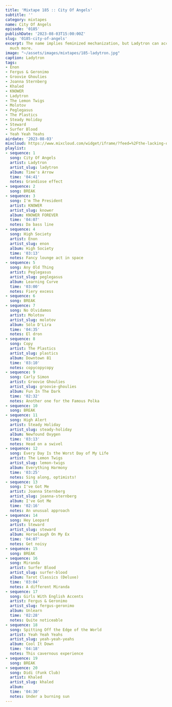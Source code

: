 ```yaml
---
title: 'Mixtape 185 :: City Of Angels'
subtitle: ''
category: mixtapes
name: City Of Angels
episode: '0185'
publishDate: '2023-08-03T15:00:00Z'
slug: '0185-city-of-angels'
excerpt: The name implies feminized mechanization, but Ladytron can accomplish so
  much more.
image: "~/assets/images/mixtapes/185-ladytron.jpg"
caption: Ladytron
tags:
- Enon
- Fergus & Geronimo
- Groovie Ghoulies
- Joanna Sternberg
- Khaled
- KNOWER
- Ladytron
- The Lemon Twigs
- Molotov
- Peglegasus
- The Plastics
- Steady Holiday
- Steward
- Surfer Blood
- Yeah Yeah Yeahs
airdate: '2023-08-03'
mixcloud: https://www.mixcloud.com/widget/iframe/?feed=%2Fthe-lacking-org%2F9zjdvu-185-city-of-angels%2F&hide_artwork=1&hide_cover=1
playlist:
- sequence: 1
  song: City Of Angels
  artist: Ladytron
  artist_slug: ladytron
  album: Time's Arrow
  time: '04:41'
  notes: Grandiose effect
- sequence: 2
  song: BREAK
- sequence: 3
  song: I'm The President
  artist: KNOWER
  artist_slug: knower
  album: KNOWER FOREVER
  time: '04:07'
  notes: Da bass line
- sequence: 4
  song: High Society
  artist: Enon
  artist_slug: enon
  album: High Society
  time: '03:13'
  notes: Fancy lounge act in space
- sequence: 5
  song: Any Old Thing
  artist: Peglegasus
  artist_slug: peglegasus
  album: Learning Curve
  time: '03:00'
  notes: Fiery excess
- sequence: 6
  song: BREAK
- sequence: 7
  song: No Olvidamos
  artist: Molotov
  artist_slug: molotov
  album: Sólo D'Lira
  time: '04:35'
  notes: El dron
- sequence: 8
  song: Copy
  artist: The Plastics
  artist_slug: plastics
  album: Downtown 81
  time: '03:10'
  notes: copycopycopy
- sequence: 9
  song: Carly Simon
  artist: Groovie Ghoulies
  artist_slug: groovie-ghoulies
  album: Fun In The Dark
  time: '02:32'
  notes: Another one for the Famous Polka
- sequence: 10
  song: BREAK
- sequence: 11
  song: High Alert
  artist: Steady Holiday
  artist_slug: steady-holiday
  album: Newfound Oxygen
  time: '03:13'
  notes: Head on a swivel
- sequence: 12
  song: Every Day Is the Worst Day of My Life
  artist: The Lemon Twigs
  artist_slug: lemon-twigs
  album: Everything Harmony
  time: '03:25'
  notes: Sing along, optimists!
- sequence: 13
  song: I've Got Me
  artist: Joanna Sternberg
  artist_slug: joanna-sternberg
  album: I've Got Me
  time: '02:16'
  notes: An unusual approach
- sequence: 14
  song: Hey Leopard
  artist: Steward
  artist_slug: steward
  album: Horselaugh On My Ex
  time: '04:07'
  notes: Get noisy
- sequence: 15
  song: BREAK
- sequence: 16
  song: Miranda
  artist: Surfer Blood
  artist_slug: surfer-blood
  album: Tarot Classics (Deluxe)
  time: '03:04'
  notes: A different Miranda
- sequence: 17
  song: Girls With English Accents
  artist: Fergus & Geronimo
  artist_slug: fergus-geronimo
  album: Unlearn
  time: '02:28'
  notes: Quite noticeable
- sequence: 18
  song: Spitting Off the Edge of the World
  artist: Yeah Yeah Yeahs
  artist_slug: yeah-yeah-yeahs
  album: Cool It Down
  time: '04:18'
  notes: This cavernous experience
- sequence: 19
  song: BREAK
- sequence: 20
  song: Didi (Funk Club)
  artist: Khaled
  artist_slug: khaled
  album:
  time: '04:30'
  notes: Under a burning sun
---
```



